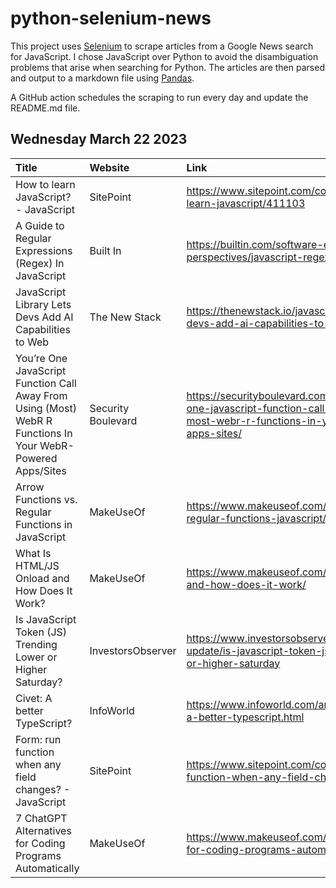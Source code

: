 # python-selenium-news

This project uses [Selenium](https://www.seleniumhq.org/) to scrape articles from a Google News search for JavaScript.
I chose JavaScript over Python to avoid the disambiguation problems that arise when searching for Python.
The articles are then parsed and output to a markdown file using [Pandas](https://pandas.pydata.org/).

A GitHub action schedules the scraping to run every day and update the README.md file.

## Wednesday March 22 2023


| Title                                                                                                       | Website            | Link                                                                                                                                            |
|:------------------------------------------------------------------------------------------------------------|:-------------------|:------------------------------------------------------------------------------------------------------------------------------------------------|
| How to learn JavaScript? - JavaScript                                                                       | SitePoint          | https://www.sitepoint.com/community/t/how-to-learn-javascript/411103                                                                            |
| A Guide to Regular Expressions (Regex) In JavaScript                                                        | Built In           | https://builtin.com/software-engineering-perspectives/javascript-regex                                                                          |
| JavaScript Library Lets Devs Add AI Capabilities to Web                                                     | The New Stack      | https://thenewstack.io/javascript-library-lets-devs-add-ai-capabilities-to-web/                                                                 |
| You’re One JavaScript Function Call Away From Using (Most) WebR R Functions In Your WebR-Powered Apps/Sites | Security Boulevard | https://securityboulevard.com/2023/03/youre-one-javascript-function-call-away-from-using-most-webr-r-functions-in-your-webr-powered-apps-sites/ |
| Arrow Functions vs. Regular Functions in JavaScript                                                         | MakeUseOf          | https://www.makeuseof.com/arrow-functions-vs-regular-functions-javascript/                                                                      |
| What Is HTML/JS Onload and How Does It Work?                                                                | MakeUseOf          | https://www.makeuseof.com/onload-in-html-js-and-how-does-it-work/                                                                               |
| Is JavaScript Token (JS) Trending Lower or Higher Saturday?                                                 | InvestorsObserver  | https://www.investorsobserver.com/news/crypto-update/is-javascript-token-js-trending-lower-or-higher-saturday                                   |
| Civet: A better TypeScript?                                                                                 | InfoWorld          | https://www.infoworld.com/article/3689913/civet-a-better-typescript.html                                                                        |
| Form: run function when any field changes? - JavaScript                                                     | SitePoint          | https://www.sitepoint.com/community/t/form-run-function-when-any-field-changes/410998                                                           |
| 7 ChatGPT Alternatives for Coding Programs Automatically                                                    | MakeUseOf          | https://www.makeuseof.com/chatgpt-alternative-for-coding-programs-automatically/                                                                |